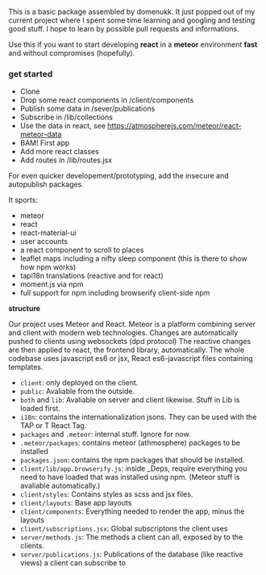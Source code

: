 This is a basic package assembled by domenukk.
It just popped out of my current project where I spent some time learning and googling and testing good stuff.
I hope to learn by possible pull requests and informations.

Use this if you want to start developing __react__ in a __meteor__ environment __fast__ and without compromises (hopefully).

### get started
* Clone
* Drop some react components in /client/components
* Publish some data in /sever/publications
* Subscribe in /lib/collections
* Use the data in react, see https://atmospherejs.com/meteor/react-meteor-data
* BAM! First app
* Add more react classes
* Add routes in /lib/routes.jsx

For even quicker developement/prototyping, add the insecure and autopublish packages.


It sports:
* meteor
* react
* react-material-ui
* user accounts
* a react component to scroll to places
* leaflet maps including a nifty sleep component (this is there to show how npm works)
* tapi18n translations (reactive and for react)
* moment.js via npm
* full support for npm including browserify client-side npm

__structure__

Our project uses Meteor and React.
Meteor is a platform combining server and client with modern web technologies.
Changes are automatically pushed to clients using websockets (dpd protocol)
The reactive changes are then applied to react, the frontend library, automatically.
The whole codebase uses javascript es6 or jsx, React es6-javascript files containing templates.

* `client`: only deployed on the client.
* `public`: Avaliable from the outside.
* `both` and `lib`: Avaliable on server and client likewise. Stuff in Lib is loaded first.
* `i18n`: contains the internationalization jsons. They can be used with the TAP or T React Tag.
* `packages` and `.meteor`: internal stuff. Ignore for now.
* `.meteor/packages`: contains meteor (athmosphere) packages to be installed
* `packages.json`: contains the npm packages that should be installed. 
* `client/lib/app.browserify.js`: inside _Deps, require everything you need to have loaded that was installed using npm. (Meteor stuff is avaliable automatically.)
* `client/styles`: Contains styles as scss and jsx files.
* `client/layouts`: Base app layouts
* `client/components`: Everything needed to render the app, minus the layouts
* `client/subscriptions.jsx`: Global subscriptons the client uses
* `server/methods.js`: The methods a client can all, exposed by to the clients.
* `server/publications.js`: Publications of the database (like reactive views) a client can subscribe to